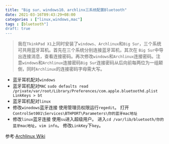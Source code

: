 ```yaml
---
title: "Big sur、windows10、archlinx三系统配置Bluetooth"
date: 2021-03-16T09:43:29+08:00
categories : ["linux,windows,mac"]
tags : [bluetooth"]
draft: true
---
```

> 我在`TkinkPad X1`上同时安装了`windows`、`Archlinux`和`Big Sur`，三个系统可共用蓝牙耳机。首先在三个系统分别连接蓝牙耳机，其次在 `Big Sur`中导出连接消息，查看连接密码。再次修改`windows`和`Archlinux`连接密码。注意`windows`和`Archlinux`连接密码`Big Sur`连接密码从后向前每两位为一组颠倒，同时`Archlinux`的连接密码字母需大写。
- 蓝牙耳机配对`windows`
- 蓝牙耳机配对`MAC`
`sudo defaults read /private/var/root/Library/Preferences/com.apple.bluetoothd.plist LinkKeys > bt`
- 蓝牙耳机配对`linux`
- 修改`winodows`蓝牙连接
使用管理员权限运行`regedit`。
打开`ControlSet001\Services\BTHPORT\Parameters\你的蓝牙mac地址`
- 修改`linux`蓝牙连接
使用`su`进入超级用户。
进入`cd /var/lib/bluetooth/你的蓝牙mac地址`，`vim info`。
修改`LinkKey`下`key`。 

参考·[Archlinux Wiki](https://wiki.archlinux.org/index.php/Bluetooth)